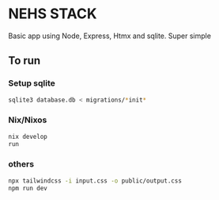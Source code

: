 # NEHS STACK

Basic app using Node, Express, Htmx and sqlite. Super simple

## To run

### Setup sqlite

```bash
sqlite3 database.db < migrations/*init*
```

### Nix/Nixos

```bash
nix develop
run
```

### others

```bash
npx tailwindcss -i input.css -o public/output.css
npm run dev
```
